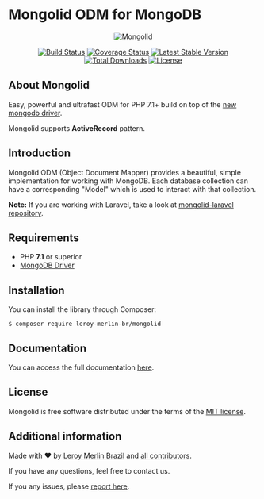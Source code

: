 # Mongolid ODM for MongoDB

<p align="center"><img src="https://user-images.githubusercontent.com/1991286/28967747-fe5c258a-78f2-11e7-91c7-8850ffb32004.png" alt="Mongolid"></p>

<p align="center">
<a href="https://travis-ci.org/leroy-merlin-br/mongolid"><img src="https://travis-ci.org/leroy-merlin-br/mongolid.svg?branch=master" alt="Build Status"></a>
<a href="https://coveralls.io/github/leroy-merlin-br/mongolid?branch=master"><img src="https://coveralls.io/repos/github/leroy-merlin-br/mongolid/badge.svg?branch=master" alt="Coverage Status"></a>
<a href="https://packagist.org/packages/leroy-merlin-br/mongolid"><img src="https://poser.pugx.org/leroy-merlin-br/mongolid/v/stable" alt="Latest Stable Version"></a>
<a href="https://packagist.org/packages/leroy-merlin-br/mongolid"><img src="https://poser.pugx.org/leroy-merlin-br/mongolid/downloads" alt="Total Downloads"></a>
<a href="https://packagist.org/packages/leroy-merlin-br/mongolid"><img src="https://poser.pugx.org/leroy-merlin-br/mongolid/license" alt="License"></a>
</p>

## About Mongolid
Easy, powerful and ultrafast ODM for PHP 7.1+ build on top of the [new mongodb driver](https://docs.mongodb.org/ecosystem/drivers/php/).

Mongolid supports **ActiveRecord** pattern.

## Introduction
Mongolid ODM (Object Document Mapper) provides a beautiful, simple implementation for working with MongoDB. Each database collection can have a corresponding "Model" which is used to interact with that collection.

**Note:** If you are working with Laravel, take a look at [mongolid-laravel repository](https://github.com/leroy-merlin-br/mongolid-laravel).

## Requirements
- PHP **7.1** or superior
- [MongoDB Driver](http://php.net/manual/en/set.mongodb.php)

## Installation
You can install the library through Composer:

```
$ composer require leroy-merlin-br/mongolid
```

## Documentation
You can access the full documentation [here](http://leroy-merlin-br.github.com/mongolid).

## License
Mongolid is free software distributed under the terms of the [MIT license](LICENSE).

## Additional information
Made with ❤ by [Leroy Merlin Brazil](https://github.com/leroy-merlin-br) and [all contributors](https://github.com/leroy-merlin-br/mongolid/graphs/contributors).

If you have any questions, feel free to contact us.

If you any issues, please [report here](https://github.com/leroy-merlin-br/mongolid/issues).
